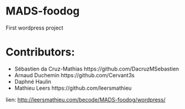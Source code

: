 # MADS-foodog
First wordpress project

# Contributors:
<ul>
  <li>Sébastien da Cruz-Mathias https://github.com/DacruzMSebastien</li>
  <li>Arnaud Duchemin https://github.com/Cervant3s</li>
  <li>Daphné Haulin</li>
  <li>Mathieu Leers https://github.com/leersmathieu</li>
 </ul>
  
  




lien: http://leersmathieu.com/becode/MADS-foodog/wordpress/
